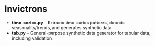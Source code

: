 # Invictrons

- **time-series.py** – Extracts time-series patterns, detects seasonality/trends, and generates synthetic data.  
- **tab.py** – General-purpose synthetic data generator for tabular data, including validation.  
